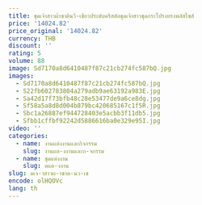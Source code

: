 ```yaml
---
title: ชุดเจ้าสาวผ้าซาตินวี-เชียวประดับคริสตัลชุดเจ้าสาวชุดกระโปรงทรงพลัสไซส์
price: '14024.82'
price_original: '14024.82'
currency: THB
discount: ''
rating: 5
volume: 88
image: Sd7170a8d6410487f87c21cb274fc587bQ.jpg
images:
  - Sd7170a8d6410487f87c21cb274fc587bQ.jpg
  - S22fb602783804a279adb9ae63192a983E.jpg
  - Sa42d17f73bfb48c28e53477de9a6ce8dg.jpg
  - Sf58a5a8d8d004b879bc420685167c1f5R.jpg
  - Sbc1a26887ef944728403e5acbb3f11db5.jpg
  - Sfbb1cffbf92242d5886616ba0e329e95I.jpg
video: ''
categories:
  - name: งานแต่งงานและกิจกรรม
    slug: งานแต-งงานและก-จกรรม
  - name: ชุดแต่งงาน
    slug: ดแต-งงาน
slug: ดเจ-าสาวผ-าซาต-นว-เช
encode: olHQOVc
lang: th
---
```

  